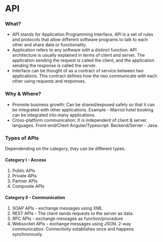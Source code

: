 # API 

### What?
- API stands for Application Programming Interface, API is a set of rules and protocols that allow different software programs to talk to each other and share data or functionality.
- Application refers to any software with a distinct function. API architecture is usually explained in terms of client and server. The application sending the request is called the client, and the application sending the response is called the server.
- Interface can be thought of as a contract of service between two applications. This contract defines how the two communicate with each other using requests and responses.

### Why & Where?
- Promote business growth: Can be shared/exposed safely so that it can be integrated with other applications. Example - Marriot hotel booking can be integrated into many applications.
- Cross-platform communication: It is independent of client & server languages. Front-end/Client Angular/Typescript. Backend/Server - Java.

### Types of APIs

Dependending on the category, they can be different types.

#### Category I - Access
1. Public APIs
2. Private APIs
3. Partner APIs
4. Composite APIs

#### Category II - Communication
1. SOAP APIs - exchange messages using XML
2. REST APIs - The client sends requests to the server as data.
3. RPC APIs - exchange messages as function/procedure
4. Websocket APIs - exchange messages using JSON. 2-way communication. Connectivity establishes once and happens synchronously.
